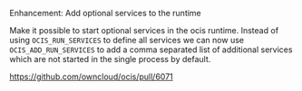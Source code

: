 Enhancement: Add optional services to the runtime

Make it possible to start optional services in the ocis runtime. Instead of using `OCIS_RUN_SERVICES` to define all services we can now use `OCIS_ADD_RUN_SERVICES` to add a comma separated list of additional services which are not started in the single process by default.

https://github.com/owncloud/ocis/pull/6071
